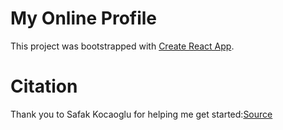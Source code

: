 # My Online Profile

This project was bootstrapped with [Create React App](https://github.com/facebook/create-react-app).

# Citation
Thank you to Safak Kocaoglu for helping me get started:[Source]( https://www.youtube.com/watch?v=7WwtzsSHdpI)

